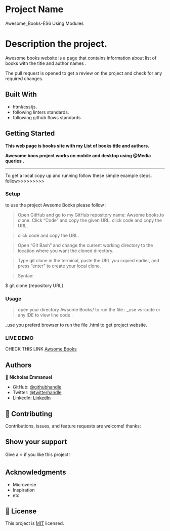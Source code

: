 # Project Name

Awesome_Books-ES6 Using Modules

# Description the project.

Awesome books website is a page that contains information about list of books with the title and author names .

The pull request is opened to get a review on the project and check for any required changes.

## Built With

- html/css/js.
- following linters standards.
- following github flows standards.

## Getting Started

**This web page is books site with my List of books title and authors.**

**Awesome boos project works on mobile and desktop using @Media queries .**

---

To get a local copy up and running follow these simple example steps.
follow>>>>>>>>>

### Setup

to use the project Awsome Books please follow :

> Open GitHub and go to my GitHub repository name: Awsome books.to clone.
> Click “Code” and copy the given URL.
> click code and copy the URL.

> click code and copy the URL.

> Open “Git Bash” and change the current working directory to the location where you want the cloned directory.

> Type git clone in the terminal, paste the URL you copied earlier, and press “enter” to create your local clone.

> Syntax:

$ git clone {repository URL}

### Usage

> open your directory Awsome Books/
> to run the file :
> \_use vs-code or any IDE to view line code .

\_use you preferd browser to run the file .html to get project website.

### LIVE DEMO

CHECK THIS LINK [Awsome Books]()

## Authors

👤 **Nicholas Emmanuel**

- GitHub: [@githubhandle](https://github.com/NickEmma)
- Twitter: [@twitterhandle](https://twitter.com/techieEmma)
- LinkedIn: [LinkedIn](https://linkedin.com/in/nicholas-emmanuel-6b9775207)

## 🤝 Contributing

Contributions, issues, and feature requests are welcome!
thanks:

## Show your support

Give a ⭐️ if you like this project!

## Acknowledgments

- Microverse
- Inspiration
- etc

## 📝 License

This project is [MIT](./MIT.md) licensed.

